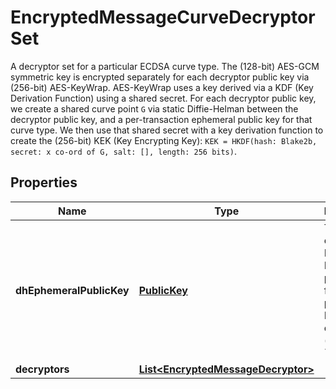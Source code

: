 

# EncryptedMessageCurveDecryptorSet

A decryptor set for a particular ECDSA curve type. The (128-bit) AES-GCM symmetric key is encrypted separately for each decryptor public key via (256-bit) AES-KeyWrap. AES-KeyWrap uses a key derived via a KDF (Key Derivation Function) using a shared secret. For each decryptor public key, we create a shared curve point `G` via static Diffie-Helman between the decryptor public key, and a per-transaction ephemeral public key for that curve type. We then use that shared secret with a key derivation function to create the (256-bit) KEK (Key Encrypting Key): `KEK = HKDF(hash: Blake2b, secret: x co-ord of G, salt: [], length: 256 bits)`. 

## Properties

| Name | Type | Description | Notes |
|------------ | ------------- | ------------- | -------------|
|**dhEphemeralPublicKey** | [**PublicKey**](PublicKey.md) | The ephemeral Diffie-Helman public key for a particular ECDSA curve type (see its &#x60;key_type&#x60;). |  |
|**decryptors** | [**List&lt;EncryptedMessageDecryptor&gt;**](EncryptedMessageDecryptor.md) |  |  |



